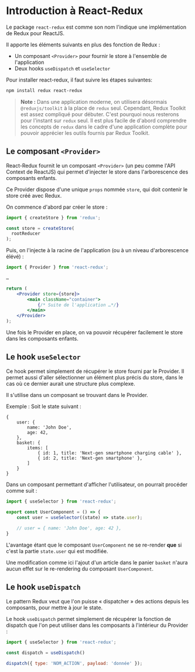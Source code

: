 # Introduction à React-Redux

Le package `react-redux` est comme son nom l'indique une implémentation de Redux pour ReactJS.

Il apporte les éléments suivants en plus des fonction de Redux :

- Un composant `<Provider>` pour fournir le store à l'ensemble de l'application
- Deux hooks `useDispatch` et `useSelector`

Pour installer react-redux, il faut suivre les étapes suivantes:

```bash
npm install redux react-redux
```

> **Note :**
> Dans une application moderne, on utilisera désormais `@reduxjs/toolkit` à la place de `redux` seul. Cependant, Redux Toolkit est assez compliqué pour débuter. C'est pourquoi nous resterons pour l'instant sur `redux` seul.
> Il est plus facile de d'abord comprendre les concepts de `redux` dans le cadre d'une application complète pour pouvoir apprécier les outils fournis par Redux Toolkit.

## Le composant `<Provider>`

React-Redux fournit le un composant `<Provider>` (un peu comme l'API Context de ReactJS) qui permet d'injecter le store dans l'arborescence des composants enfants.

Ce Provider dispose d'une unique `props` nommée `store`, qui doit contenir le store créé avec Redux.

On commence d'abord par créer le store :

```js
import { createStore } from 'redux';

const store = createStore(
  rootReducer
);
```

Puis, on l'injecte à la racine de l'application (ou à un niveau d'arborescence élévé) :

```jsx
import { Provider } from 'react-redux';

…

return (
    <Provider store={store}>
        <main className="container">
            {/* Suite de l'application …*/}
        </main>
    </Provider>
);
```

Une fois le Provider en place, on va pouvoir récupérer facilement le store dans les composants enfants.

## Le hook `useSelector`

Ce hook permet simplement de récupérer le store fourni par le Provider. Il permet aussi d'aller sélectionner un élément plus précis du store, dans le cas où ce dernier aurait une structure plus complexe.

Il s'utilise dans un composant se trouvant dans le Provider.

Exemple : Soit le state suivant :
```
{
    user: {
        name: 'John Doe',
        age: 42,
    },
    basket: {
        items: [
            { id: 1, title: 'Next-gen smartphone charging cable' },
            { id: 2, title: 'Next-gen smartphone' },
        ]
    }
}
```

Dans un composant permettant d'afficher l'utilisateur, on pourrait procéder comme suit :

```jsx
import { useSelector } from 'react-redux';

export const UserComponent = () => {
    const user = useSelector((state) => state.user);
    
    // user = { name: 'John Doe', age: 42 },
}
```

L'avantage étant que le composant `UserComponent` ne se re-render **que** si c'est la partie `state.user` qui est modifiée.

Une modification comme ici l'ajout d'un article dans le panier `basket` n'aura aucun effet sur le re-rendering du composant `UserComponent`.

## Le hook `useDispatch`

Le pattern Redux veut que l'on puisse « dispatcher » des actions depuis les composants, pour mettre à jour le state.

Le hook `useDispatch` permet simplement de récupérer la fonction de dispatch que l'on peut utiliser dans les composants à l'intérieur du Provider :

```jsx
import { useSelector } from 'react-redux';

const dispatch = useDispatch()

dispatch({ type: 'NOM_ACTION', payload: 'donnée' });
```
